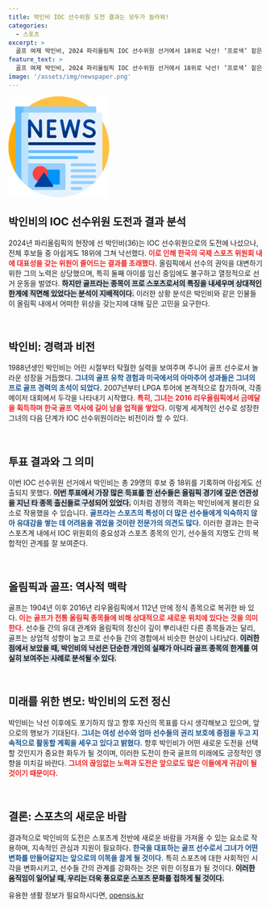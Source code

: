 ```yaml
---
title: 박인비 IOC 선수위원 도전 결과는 모두가 놀라워!
categories:
  - 스포츠
excerpt: >
  골프 여제 박인비, 2024 파리올림픽 IOC 선수위원 선거에서 18위로 낙선! ‘프로색’ 짙은 골프의 한계를 극복하지 못한 그의 도전과 열정을 들여다보자. 클릭 필수!
feature_text: >
  골프 여제 박인비, 2024 파리올림픽 IOC 선수위원 선거에서 18위로 낙선! ‘프로색’ 짙은 골프의 한계를 극복하지 못한 그의 도전과 열정을 들여다보자. 클릭 필수!
image: '/assets/img/newspaper.png'
---
```


<p><img src="/assets/img/newspaper.png" alt="kimp 속보" /></p>

<h2 data-ke-size="size26">박인비의 IOC 선수위원 도전과 결과 분석</h2>

<p data-ke-size="size16">2024년 파리올림픽의 현장에 선 박인비(36)는 IOC 선수위원으로의 도전에 나섰으나, 전체 후보들 중 아쉽게도 18위에 그쳐 낙선했다. <b><span style="color: #ee2323;">이로 인해 한국의 국제 스포츠 위원회 내에 대표성을 갖는 위원이 줄어드는 결과를 초래했다.</span></b> 올림픽에서 선수의 권익을 대변하기 위한 그의 노력은 상당했으며, 특히 둘째 아이를 임신 중임에도 불구하고 열정적으로 선거 운동을 벌였다. <b><span style="background-color: #21538527;">하지만 골프라는 종목이 프로 스포츠로서의 특징을 내세우며 상대적인 한계에 직면해 있었다는 분석이 지배적이다.</span></b> 이러한 상황 분석은 박인비와 같은 인물들이 올림픽 내에서 어떠한 위상을 갖는지에 대해 깊은 고민을 요구한다.</p>

<p data-ke-size="size16">&nbsp;</p>

<h2 data-ke-size="size26">박인비: 경력과 비전</h2>

<p data-ke-size="size16">1988년생인 박인비는 어린 시절부터 탁월한 실력을 보여주며 주니어 골프 선수로서 놀라운 성장을 거듭했다. <b><span style="color: #1a5490;">그녀의 골프 유학 경험과 미국에서의 아마추어 성과들은 그녀의 프로 골프 경력의 초석이 되었다.</span></b> 2007년부터 LPGA 투어에 본격적으로 참가하며, 각종 메이저 대회에서 두각을 나타내기 시작했다. <b><span style="color: #ee2323;">특히, 그녀는 2016 리우올림픽에서 금메달을 획득하며 한국 골프 역사에 길이 남을 업적을 쌓았다.</span></b> 이렇게 세계적인 선수로 성장한 그녀의 다음 단계가 IOC 선수위원이라는 비전이라 할 수 있다.</p>

<p data-ke-size="size16">&nbsp;</p>

<h2 data-ke-size="size26">투표 결과와 그 의미</h2>

<p data-ke-size="size16">이번 IOC 선수위원 선거에서 박인비는 총 29명의 후보 중 18위를 기록하며 아쉽게도 선출되지 못했다. <b><span style="background-color: #21538527;">이번 투표에서 가장 많은 득표를 한 선수들은 올림픽 경기에 깊은 연관성을 지닌 타 종목 출신들로 구성되어 있었다.</span></b> 이처럼 경쟁의 격화는 박인비에게 불리한 요소로 작용했을 수 있습니다. <b><span style="color: #1a5490;">골프라는 스포츠의 특성이 더 많은 선수들에게 익숙하지 않아 유대감을 쌓는 데 어려움을 겪었을 것이란 전문가의 의견도 많다.</span></b> 이러한 결과는 한국 스포츠계 내에서 IOC 위원회의 중요성과 스포츠 종목의 인기, 선수들의 지명도 간의 복합적인 관계를 잘 보여준다.</p>

<p data-ke-size="size16">&nbsp;</p>

<h2 data-ke-size="size26">올림픽과 골프: 역사적 맥락</h2>

<p data-ke-size="size16">골프는 1904년 이후 2016년 리우올림픽에서 112년 만에 정식 종목으로 복귀한 바 있다. <b><span style="color: #ee2323;">이는 골프가 전통 올림픽 종목들에 비해 상대적으로 새로운 위치에 있다는 것을 의미한다.</span></b> 선수들 간의 유대 관계와 올림픽의 정신이 깊이 뿌리내린 다른 종목들과는 달리, 골프는 상업적 성향이 높고 프로 선수들 간의 경합에서 비슷한 현상이 나타났다. <b><span style="background-color: #21538527;">이러한 점에서 보았을 때, 박인비의 낙선은 단순한 개인의 실패가 아니라 골프 종목의 한계를 여실히 보여주는 사례로 분석될 수 있다.</span></b></p>

<p data-ke-size="size16">&nbsp;</p>

<h2 data-ke-size="size26">미래를 위한 변모: 박인비의 도전 정신</h2>

<p data-ke-size="size16">박인비는 낙선 이후에도 포기하지 않고 향후 자신의 목표를 다시 생각해보고 있으며, 앞으로의 행보가 기대된다. <b><span style="color: #1a5490;">그녀는 여성 선수와 엄마 선수들의 권리 보호에 중점을 두고 지속적으로 활동할 계획을 세우고 있다고 밝혔다.</span></b> 향후 박인비가 어떤 새로운 도전을 선택할 것인지가 중요한 화두가 될 것이며, 이러한 도전이 한국 골프의 미래에도 긍정적인 영향을 미치길 바란다. <b><span style="color: #ee2323;">그녀의 끊임없는 노력과 도전은 앞으로도 많은 이들에게 귀감이 될 것이기 때문이다.</span></b></p>

<p data-ke-size="size16">&nbsp;</p>

<h2 data-ke-size="size26">결론: 스포츠의 새로운 바람</h2>

<p data-ke-size="size16">결과적으로 박인비의 도전은 스포츠계 전반에 새로운 바람을 가져올 수 있는 요소로 작용하며, 지속적인 관심과 지원이 필요하다. <b><span style="color: #1a5490;">한국을 대표하는 골프 선수로서 그녀가 어떤 변화를 만들어갈지는 앞으로의 이목을 끌게 될 것이다.</span></b> 특히 스포츠에 대한 사회적인 시각을 변화시키고, 선수들 간의 관계를 강화하는 것은 위한 이정표가 될 것이다. <b><span style="background-color: #21538527;">이러한 움직임이 일어날 때, 우리는 더욱 풍요로운 스포츠 문화를 접하게 될 것이다.</span></b></p>
유용한 생활 정보가 필요하시다면, <a href="https://opensis.kr" rel="dofollow">opensis.kr</a>


